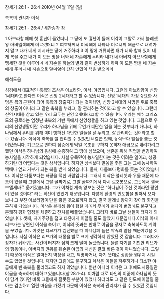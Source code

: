 창세기 26:1 - 26:4 
2010년 04월 11일 (일)

축복의 관리자 이삭



창세기 26:1 - 26:4 / 새찬송가  장


1 아브라함 때에 첫 흉년이 들었더니 그 땅에 또 흉년이 들매 이삭이 그랄로 가서 블레셋 왕 아비멜렉에게 이르렀더니 2 여호와께서 이삭에게 나타나 이르시되 애굽으로 내려가지 말고 내가 네게 지시하는 땅에 거주하라 3 이 땅에 거류하면 내가 너와 함께 있어 네게 복을 주고 내가 이 모든 땅을 너와 네 자손에게 주리라 내가 네 아버지 아브라함에게 맹세한 것을 이루어 4 네 자손을 하늘의 별과 같이 번성하게 하며 이 모든 땅을 네 자손에게 주리니 네 자손으로 말미암아 천하 만민이 복을 받으리라

해석도움





성경에서 대표적인 축복의 조상은 아브라함, 이삭, 야곱입니다. 그런데 아브라함이 신앙 1세대라고 한다면 이삭은 신앙 2세대라고 할 수 있습니다. 신앙 1세대의 가장 중요한 사명은 복의 근원이 되어 축복의 창출자가 되는 것이라면, 신앙 2세대의 사명은 주로 축복의 창출이 아니라 그 같은 축복을 누리고, 잘 관리하는 것이라고 할 수 있습니다. 
그런데 신약시대를 살고 있는 우리 모두는 신앙 2세대라고 할 수 있습니다. 우리는 예수 그리스도의 공로라는 엄청난 축복의 기반 위에서 신앙생활을 하고 있는 것입니다. 그럼으로 우리의 신앙생활이란 우리가 하나님을 위해 무언가 대단한 일을 하는 것부터가 아니라, 하나님께서 우리를 위해 이미 행하신 대단한 일들을 잘 누리고, 잘 관리하는 것이라고 할 수 있습니다. 
이삭이 축복을 잘 관리할 수 있었던 비결은 첫째, 상식보다 말씀을 좇는 것이었습니다. 기근으로 인하여 짐승에게 먹일 목초를 구하지 못하자 애굽으로 내려가려고 했던 이삭은 하나님의 음성에 순종하여 그 땅에 남았으며, 생존을 위해 직업을 변경하여 농사일을 시작하게 되었습니다. 사실 유목민이 농사일한다는 것은 어려운 일이고, 성공하기란 더 어렵다는 것은 상식입니다. 하지만 상식보다 말씀을 좇은 그는 그해 농사하여 백배나 얻고 거부가 되는 복을 받게 되었습니다.
둘째, 다툼보다 평화를 좇는 것이었습니다. 이삭은 다툼보다는 화평을 택한 사람입니다. 그래서 이삭은 블레셋과 우물 때문에 다툼이 있을 때 그랄에서 그랄 골짜기로, 그랄 골짜기에서 다시 르호봇으로, 그곳에서 결국 브엘세바로 옮겨갔습니다. 그가 이처럼 계속 양보한 것은 “하나님이 주신 것이라면 평안이 있을 것이다” 라는 확신이 있었기 때문입니다. 이렇게 환경의 인도함을 받아서 오다 보니 그 부친 아브라함이 단을 쌓은 곳으로까지 왔고, 결국 블레셋 왕까지 찾아와 화친을 구하게 되었습니다. 이삭은 블레셋 왕이 행한 과거의 무례와 현재의 변명에도 불구하고 흔쾌히 평화 협정을 체결하고 잔치를 베풀었습니다. 그러자 바로 그날 샘들이 터지게 되었습니다.
셋째, 자기주장을 접고 타인에게 이끌릴 줄도 알았기 때문입니다.이삭의 아내 리브가는 남편인 이삭을 속이고, 이삭의 뜻과는 반대로 야곱을 장자로 축복하도록 계략을 꾸몄습니다. 이것은 리브가가 임신했을 때 하나님께 들은 약속의 말씀 때문이었을 것입니다. 사실 이삭은 리브가의 태몽을 별로 크게 생각하지 않았던 것 같습니다. 그러다가 장자가 뒤바뀌는 사건이 터지자 심히 크게 떨며 놀랐습니다. 물론 자기를 기만한 리브가의 행동이나, 아버지의 권위를 훼손한 야곱의 처신은 결코 바른 것이 아니었습니다. 그렇기 때문에 이삭은 얼마든지 역정을 내고, 책망하거나, 자기 뜻대로 상황을 원위치 시킬 수도 있었을 것입니다. 하지만 그럼에도 불구하고 이삭은 이들을 저주하거나 최소한 야곱에게 빈 축복을 물리려고도 하지 않았습니다. 뿐만 아니라 이삭은 그 후에도 시종일관 야곱을 축복하며 대하고 있습니다(창 28:1-4). 이처럼 때로 타인의 이끎에 하나님의 뜻이 담겨 있다면 비록 그들에게 잘못된 부분이 있었다 하더라도 그 같은 인도에 이끌릴 줄 아는 겸손하고 열린 마음을 가졌기 때문에 이삭은 축복의 관리자가 될 수 있었던 것입니다.